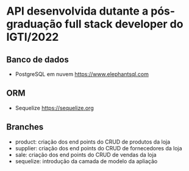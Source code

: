 # API desenvolvida dutante a pós-graduação full stack developer do IGTI/2022
## Banco de dados
- PostgreSQL em nuvem <https://www.elephantsql.com>
## ORM
- Sequelize <https://sequelize.org>
## Branches
* product: criação dos end points do CRUD de produtos da loja
* supplier: criação dos end points do CRUD de fornecedores da loja
* sale: criação dos end points do CRUD de vendas da loja
* sequelize: introdução da camada de modelo da apliação
